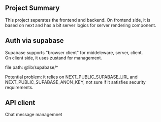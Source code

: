 ## Project Summary
This project seperates the frontend and backend. On frontend side, it is based on next and has a bit server logics for server rendering component.

## Auth via supabase
Supabase supports "browser client" for middeleware, server, client.   
On client side, it uses zustand for management.

file path:
@lib/supabase/*

Potential problem: it relies on NEXT_PUBLIC_SUPABASE_URL and NEXT_PUBLIC_SUPABASE_ANON_KEY, not sure if it satisfies security requirements.

## API client
Chat message managemnet














